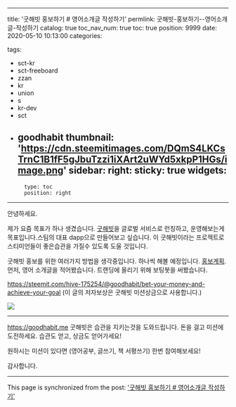 
---
title: '굿해빗 홍보하기 # 영어소개글 작성하기'
permlink: 굿해빗-홍보하기--영어소개글-작성하기
catalog: true
toc_nav_num: true
toc: true
position: 9999
date: 2020-05-10 10:13:00
categories:

tags:
- sct-kr
- sct-freeboard
- zzan
- kr
- union
- s
- kr-dev
- sct
- goodhabit
thumbnail: 'https://cdn.steemitimages.com/DQmS4LKCsTrnC1B1fF5gJbuTzzi1iXArt2uWYd5xkpP1HGs/image.png'
sidebar:
    right:
        sticky: true
widgets:
    -
        type: toc
        position: right
---


안녕하세요.

제가 요즘 목표가 하나 생겼습니다. [굿해빗](https://goodhabit.me)을 글로벌 서비스로 런칭하고, 운영해보는게 목표입니다.스팀의 대표 dapp으로 만들어보고 싶습니다. 이 굿해빗이라는 프로젝트로 스티미언들이 좋은습관을 가질수 있도록 도울 것입니다.



굿해빗 홍보를 위한 여러가지 방법을 생각중입니다. 하나씩 해볼 예정입니다. [홍보계획](https://steempeak.com/hive-101145/@jacobyu/2bssaa). 먼저, 영어 소개글을 적어봤습니다. 트랜딩에 올리기 위해 보팅봇을 써봤습니다. 

https://steemit.com/hive-175254/@goodhabit/bet-your-money-and-achieve-your-goal (이 글의 저자보상은 굿해빗 미션상금으로 사용합니다.)

![](https://cdn.steemitimages.com/DQmS4LKCsTrnC1B1fF5gJbuTzzi1iXArt2uWYd5xkpP1HGs/image.png)


---

https://goodhabit.me
굿해빗은 습관을 지키는것을 도와드립니다.
돈을 걸고 미션에 도전하세요. 
습관도 얻고, 상금도 얻어가세요!

원하시는 미션이 있다면 (영어공부, 글쓰기, 책 서평쓰기)
한번 참여해보세요!

감사합니다.

- - -

This page is synchronized from the post: ['굿해빗 홍보하기 # 영어소개글 작성하기'](https://steempeak.com/@jacobyu/44pemt)
